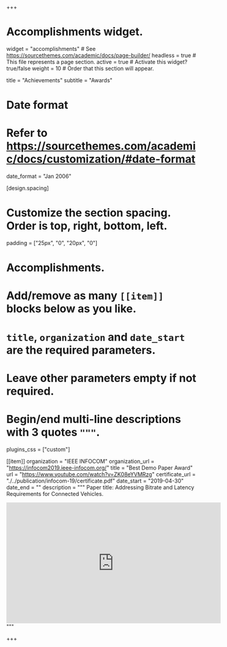 +++
# Accomplishments widget.
widget = "accomplishments"  # See https://sourcethemes.com/academic/docs/page-builder/
headless = true  # This file represents a page section.
active = true  # Activate this widget? true/false
weight = 10  # Order that this section will appear.

title = "Achievements"
subtitle = "Awards"

# Date format
#   Refer to https://sourcethemes.com/academic/docs/customization/#date-format
date_format = "Jan 2006"

[design.spacing]
  # Customize the section spacing. Order is top, right, bottom, left.
  padding = ["25px", "0", "20px", "0"]

# Accomplishments.
#   Add/remove as many `[[item]]` blocks below as you like.
#   `title`, `organization` and `date_start` are the required parameters.
#   Leave other parameters empty if not required.
#   Begin/end multi-line descriptions with 3 quotes `"""`.

plugins_css = ["custom"]

[[item]]
  organization = "IEEE INFOCOM"
  organization_url = "https://infocom2019.ieee-infocom.org/"
  title = "Best Demo Paper Award"
  url = "https://www.youtube.com/watch?v=ZK08eYVMRzg"
  certificate_url = "./../publication/infocom-19/certificate.pdf"
  date_start = "2019-04-30"
  date_end = ""
  description = """
  Paper title: Addressing Bitrate and Latency Requirements for Connected Vehicles.
<iframe width="560" height="315" src="https://www.youtube.com/embed/ZK08eYVMRzg" frameborder="0" allow="accelerometer; encrypted-media; gyroscope; picture-in-picture" allowfullscreen></iframe>
  """

+++
